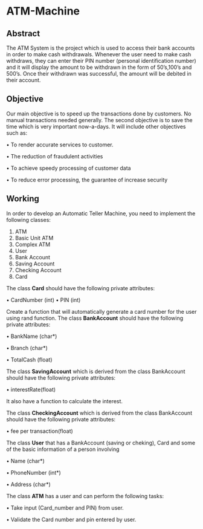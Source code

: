 # ATM-Machine

## Abstract
The ATM System is the project which is used to access their bank accounts in order to make cash
withdrawals. Whenever the user need to make cash withdraws, they can enter their PIN number
(personal identification number) and it will display the amount to be withdrawn in the form of 50’s,100’s
and 500’s. Once their withdrawn was successful, the amount will be debited in their account.

## Objective
Our main objective is to speed up the transactions done by customers. No manual transactions needed
generally. The second objective is to save the time which is very important now-a-days. It will include
other objectives such as:

• To render accurate services to customer.

• The reduction of fraudulent activities

• To achieve speedy processing of customer data

• To reduce error processing, the guarantee of increase security 

## Working
In order to develop an Automatic Teller Machine, you need to implement the following classes:
1. ATM
2. Basic Unit ATM
3. Complex ATM
4. User
5. Bank Account
6. Saving Account
7. Checking Account
8. Card

The class <b>Card</b> should have the following private attributes:

  • CardNumber (int)
  • PIN (int)

Create a function that will automatically generate a card number for the user using rand function.
The class <b>BankAccount</b> should have the following private attributes:

  • BankName (char*)

  • Branch (char*)

  • TotalCash (float)

The class <b>SavingAccount</b> which is derived from the class BankAccount should have the following
private attributes:

  • interestRate(float)

It also have a function to calculate the interest.

The class <b>CheckingAccount</b> which is derived from the class BankAccount should have the following
private attributes:

  • fee per transaction(float)

The class <b>User</b> that has a BankAccount (saving or cheking), Card and some of the basic information of a
person involving

  • Name (char*)

  • PhoneNumber (int*)

  • Address (char*)

The class <b>ATM</b> has a user and can perform the following tasks:

  • Take input (Card_number and PIN) from user.

  • Validate the Card number and pin entered by user.
